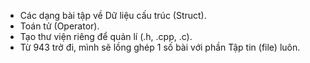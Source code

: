 - Các dạng bài tập về Dữ liệu cấu trúc (Struct).
- Toán tử (Operator).
- Tạo thư viện riêng để quản lí (.h, .cpp, .c).
- Từ 943 trở đi, mình sẽ lồng ghép 1 số bài với phần Tập tin (file) luôn.

